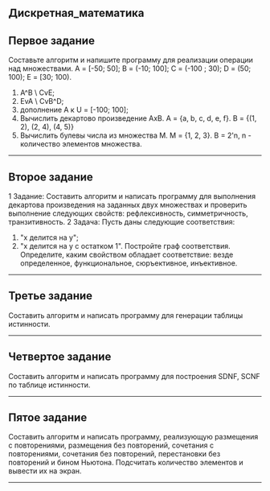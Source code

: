 ## Дискретная_математика

## Первое задание

Составьте алгоритм и напишите программу для реализации операции над множествами. 
A = [-50; 50]; B = (-10; 100]; C = (-100 ; 30); D = (50; 100); E = [30; 100). 
1. A^B \ CvE; 
2. EvA \ CvB^D; 
3. дополнение A к U = [-100; 100]; 
4.	Вычислить декартово произведение AxB. A = {a, b, c, d, e, f}. B = {(1, 2), (2, 4), (4, 5)} 
5.	Вычислить булевы числа из множества M. M = {1, 2, 3}. B = 2'n, n - количество элементов множества.

 ----------------------------------------------------------------------------------------------------------------------------------------------------------

## Второе задание

1 Задание: 
Составить алгоритм и написать программу для выполнения декартова произведения на заданных двух множествах и проверить выполнение следующих свойств: рефлексивность, симметричность, транзитивность.
2 Задача: 
Пусть даны следующие соответствия:
1) "x делится на y";
2) "x делится на y с остатком 1".
Постройте граф соответствия. Определите, каким свойством обладает соответствие: везде определенное, функциональное, сюръективное, инъективное.

 ----------------------------------------------------------------------------------------------------------------------------------------------------------
 

## Третье задание

Составить алгоритм и написать программу для генерации таблицы истинности.

------------------------------------------------------------------------------------------------------------------------------------------------------

## Четвертое задание

Составить алгоритм и написать программу для построения SDNF, SCNF по таблице истинности.

----------------------------------------------------------------------------------------------------------------------------------------------------------

## Пятое задание

Составить алгоритм и написать программу, реализующую размещения с повторениями, размещения без повторений, сочетания с повторениями, сочетания без повторений, перестановки без повторений и бином Ньютона. Подсчитать количество элементов и вывести их на экран.

----------------------------------------------------------------------------------------------------------------------------------------------------------
